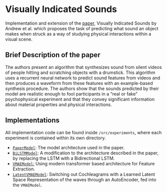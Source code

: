 # Visually Indicated Sounds

Implementation and extension of the [paper](https://arxiv.org/abs/1512.08512), Visually Indicated Sounds by Andrew et al. which proposes the task of predicting what sound an object makes when struck as a way of studying physical interactions within a visual scene.

## Brief Description of the paper
The authors present an algorithm that synthesizes sound from silent videos of people hitting and scratching objects with a drumstick. This algorithm uses a recurrent neural network to predict sound features from videos and then produces a waveform from these features with an example-based synthesis procedure. The authors show that the sounds predicted by their model are realistic enough to fool participants in a “real or fake” psychophysical experiment and that they convey significant information about material properties and physical interactions.


## Implementations

All implementation code can be found inside `/src/experiments`, where each experiment is contained within its own directory.

* [`PaperModel`](src/experiments/PaperModel): The model architecture used in the paper.
* [`BiLSTMModel`](src/experiments/BiLSTMModel/): A modification to the architecture described in the paper, by replacing the LSTM with a Bidirectional LSTM.
* [`VMAEModel`:](src/experiments/VMAEModel/) Using modern transformer based architecture for Feature Extraction.
* [`LatentVMAEModel`](src/experiments/LatentVMAEModel/): Switching out Cochleagrams with a Learned Latent Space Representation of the waves through an AutoEncoder, fed into the `VMAEModel`.
